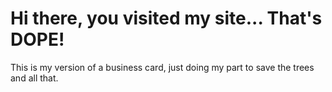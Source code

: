 # Hi there, you visited my site... That's DOPE!
This is my version of a business card, just doing my part to save the trees and all that.